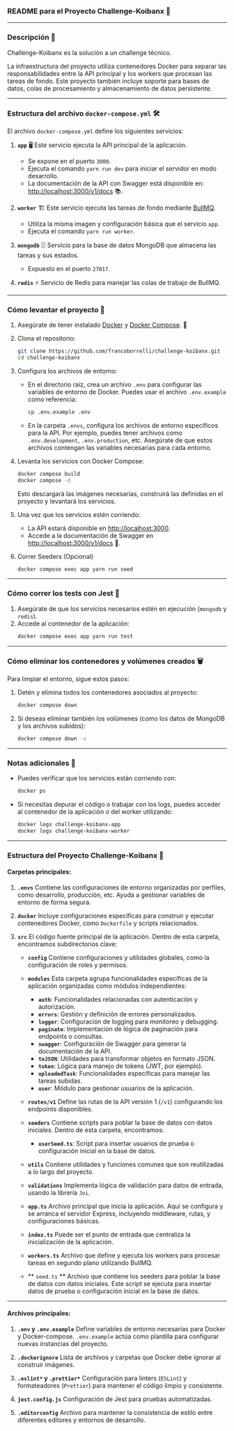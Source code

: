 ### **README para el Proyecto Challenge-Koibanx** 🚀

---

### **Descripción** 📄

Challenge-Koibanx es la solución a un challenge técnico.

La infraestructura del proyecto utiliza contenedores Docker para separar las responsabilidades entre la API principal y los workers que procesan las tareas de fondo. Este proyecto también incluye soporte para bases de datos, colas de procesamiento y almacenamiento de datos persistente.

---

### **Estructura del archivo `docker-compose.yml`** 🛠️

El archivo `docker-compose.yml` define los siguientes servicios:

1. **`app`** 🖥️
   Este servicio ejecuta la API principal de la aplicación.

   - Se expone en el puerto `3000`.
   - Ejecuta el comando `yarn run dev` para iniciar el servidor en modo desarrollo.
   - La documentación de la API con Swagger está disponible en: [http://localhost:3000/v1/docs](http://localhost:3000/v1/docs) 📚.

2. **`worker`** 🏗️
   Este servicio ejecuta las tareas de fondo mediante [BullMQ](https://docs.bullmq.io/).

   - Utiliza la misma imagen y configuración básica que el servicio `app`.
   - Ejecuta el comando `yarn run worker`.

3. **`mongodb`** 🗄️
   Servicio para la base de datos MongoDB que almacena las tareas y sus estados.

   - Expuesto en el puerto `27017`.

4. **`redis`** ⚡
   Servicio de Redis para manejar las colas de trabajo de BullMQ.

---

### **Cómo levantar el proyecto** 🚀

1. Asegúrate de tener instalado [Docker](https://www.docker.com/) y [Docker Compose](https://docs.docker.com/compose/). 🐳

2. Clona el repositorio:
   ```bash
   git clone https://github.com/francoborrelli/challenge-koibanx.git
   cd challenge-koibanx
   ```
3. Configura los archivos de entorno:

   - En el directorio raíz, crea un archivo `.env` para configurar las variables de entorno de Docker. Puedes usar el archivo `.env.example` como referencia:

     ```bash
     cp .env.example .env
     ```

   - En la carpeta `.envs`, configura los archivos de entorno específicos para la API. Por ejemplo, puedes tener archivos como `.env.development`, `.env.production`, etc. Asegúrate de que estos archivos contengan las variables necesarias para cada entorno.

4. Levanta los servicios con Docker Compose:

   ```bash
   docker compose build
   docker compose -d
   ```

   Esto descargará las imágenes necesarias, construirá las definidas en el proyecto y levantará los servicios.

5. Una vez que los servicios estén corriendo:

   - La API estará disponible en [http://localhost:3000](http://localhost:3000).
   - Accede a la documentación de Swagger en [http://localhost:3000/v1/docs](http://localhost:3000/v1/docs) 📖.

6. Correr Seeders (Opcional)

   ```bash
   docker compose exec app yarn run seed
   ```

---

### **Cómo correr los tests con Jest** 🧪

1. Asegúrate de que los servicios necesarios estén en ejecución (`mongodb` y `redis`).
2. Accede al contenedor de la aplicación:
   ```bash
   docker compose exec app yarn run test
   ```

---

### **Cómo eliminar los contenedores y volúmenes creados** 🗑️

Para limpiar el entorno, sigue estos pasos:

1. Detén y elimina todos los contenedores asociados al proyecto:
   ```bash
   docker compose down
   ```
2. Si deseas eliminar también los volúmenes (como los datos de MongoDB y los archivos subidos):
   ```bash
   docker compose down -v
   ```

---

### **Notas adicionales** 📝

- Puedes verificar que los servicios están corriendo con:
  ```bash
  docker ps
  ```
- Si necesitas depurar el código o trabajar con los logs, puedes acceder al contenedor de la aplicación o del worker utilizando:
  ```bash
  docker logs challenge-koibanx-app
  docker logs challenge-koibanx-worker
  ```

---

### **Estructura del Proyecto Challenge-Koibanx** 📂

#### **Carpetas principales**:

1. **`.envs`**
   Contiene las configuraciones de entorno organizadas por perfiles, como desarrollo, producción, etc. Ayuda a gestionar variables de entorno de forma segura.

2. **`docker`**
   Incluye configuraciones específicas para construir y ejecutar contenedores Docker, como `Dockerfile` y scripts relacionados.

3. **`src`**
   El código fuente principal de la aplicación. Dentro de esta carpeta, encontramos subdirectorios clave:

   - **`config`**
     Contiene configuraciones y utilidades globales, como la configuración de roles y permisos.

   - **`modules`**
     Esta carpeta agrupa funcionalidades específicas de la aplicación organizadas como módulos independientes:

     - **`auth`**: Funcionalidades relacionadas con autenticación y autorización.
     - **`errors`**: Gestión y definición de errores personalizados.
     - **`logger`**: Configuración de logging para monitoreo y debugging.
     - **`paginate`**: Implementación de lógica de paginación para endpoints o consultas.
     - **`swagger`**: Configuración de Swagger para generar la documentación de la API.
     - **`toJSON`**: Utilidades para transformar objetos en formato JSON.
     - **`token`**: Lógica para manejo de tokens (JWT, por ejemplo).
     - **`uploadedTask`**: Funcionalidades específicas para manejar las tareas subidas.
     - **`user`**: Módulo para gestionar usuarios de la aplicación.

   - **`routes/v1`**
     Define las rutas de la API versión 1 (`/v1`) configurando los endpoints disponibles.

   - **`seeders`**
     Contiene scripts para poblar la base de datos con datos iniciales. Dentro de esta carpeta, encontramos:

     - **`userSeed.ts`**: Script para insertar usuarios de prueba o configuración inicial en la base de datos.

   - **`utils`**
     Contiene utilidades y funciones comunes que son reutilizadas a lo largo del proyecto.

   - **`validations`**
     Implementa lógica de validación para datos de entrada, usando la librería `Joi`.

   - **`app.ts`**
     Archivo principal que inicia la aplicación. Aquí se configura y se arranca el servidor Express, incluyendo middleware, rutas, y configuraciones básicas.

   - **`index.ts`**
     Puede ser el punto de entrada que centraliza la inicialización de la aplicación.

   - **`workers.ts`**
     Archivo que define y ejecuta los workers para procesar tareas en segundo plano utilizando BullMQ.

   - ** `seed.ts` **
     Archivo que contiene los seeders para poblar la base de datos con datos iniciales. Este script se ejecuta para insertar datos de prueba o configuración inicial en la base de datos.

---

#### **Archivos principales**:

1. **`.env` y `.env.example`**
   Define variables de entorno necesarias para Docker y Docker-compose. `.env.example` actúa como plantilla para configurar nuevas instancias del proyecto.

2. **`.dockerignore`**
   Lista de archivos y carpetas que Docker debe ignorar al construir imágenes.

3. **`.eslint*` y `.prettier*`**
   Configuración para linters (`ESLint`) y formateadores (`Prettier`) para mantener el código limpio y consistente.

4. **`jest.config.js`**
   Configuración de Jest para pruebas automatizadas.

5. **`.editorconfig`**
   Archivo para mantener la consistencia de estilo entre diferentes editores y entornos de desarrollo.
